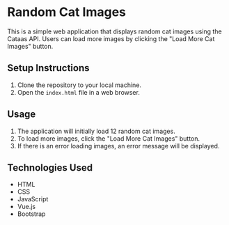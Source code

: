 # Random Cat Images

This is a simple web application that displays random cat images using the Cataas API. Users can load more images by clicking the "Load More Cat Images" button.

## Setup Instructions

1. Clone the repository to your local machine.
2. Open the `index.html` file in a web browser.

## Usage

1. The application will initially load 12 random cat images.
2. To load more images, click the "Load More Cat Images" button.
3. If there is an error loading images, an error message will be displayed.

## Technologies Used

- HTML
- CSS
- JavaScript
- Vue.js
- Bootstrap
